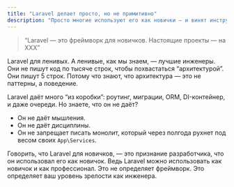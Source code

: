 ```yaml
---
title: "Laravel делает просто, но не примитивно"
description: "Просто многие используют его как новички — и винят инструмент вместо себя."
---
```


> “Laravel — это фреймворк для новичков. Настоящие проекты — на XXX”

Laravel для ленивых. А ленивые, как мы знаем, — лучшие инженеры. Они не пишут код по тысяче строк, чтобы похвастаться “архитектурой”. Они пишут 5 строк. Потому что знают, что архитектура — это не паттерны, а поведение.

Laravel даёт много “из коробки”: роутинг, миграции, ORM, DI-контейнер, и даже очереди. Но знаете, что он не даёт?

- Он не даёт мышления.
- Он не даёт дисциплины.
- Он не запрещает писать монолит, который через полгода рухнет под весом своих `App\Services`.

Говорить, что Laravel для новичков, — это признание разработчика, что он использовал его как новичок. Ведь Laravel можно использовать как новичок и как профессионал. Это не определяет фреймворк. Это определяет ваш уровень зрелости как инженера.
